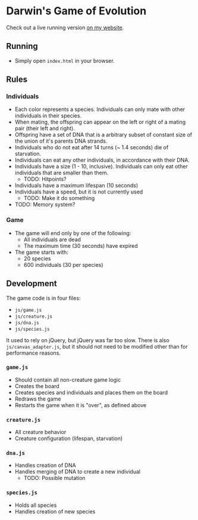 # Darwin's Game of Evolution

Check out a live running version [on my website](http:/j3rn.com/goe).

## Running
- Simply open `index.html` in your browser.

## Rules

### Individuals

- Each color represents a species. Individuals can only mate with other individuals in their species.
- When mating, the offspring can appear on the left or right of a mating pair (their left and right).
- Offspring have a set of DNA that is a arbitrary subset of constant size of the union of it's parents DNA strands.
- Individuals who do not eat after 14 turns (~ 1.4 seconds) die of starvation.
- Individuals can eat any other individuals, in accordance with their DNA.
- Individuals have a size (1 - 10, inclusive). Individuals can only eat other individuals that are smaller than them.
    - TODO: Hitpoints?
- Individuals have a maximum lifespan (10 seconds)
- Individuals have a speed, but it is not currently used
    - TODO: Make it do something
- TODO: Memory system?

### Game

- The game will end only by one of the following:
    - All individuals are dead
    - The maximum time (30 seconds) have expired
- The game starts with:
    - 20 species
    - 600 individuals (30 per species)

## Development

The game code is in four files:
- `js/game.js`
- `js/creature.js`
- `js/dna.js`
- `js/species.js`

It used to rely on jQuery, but jQuery was far too slow. There is also `js/canvas_adapter.js`, but it should not need to be modified other than for performance reasons.

### `game.js`

- Should contain all non-creature game logic
- Creates the board
- Creates species and individuals and places them on the board
- Redraws the game
- Restarts the game when it is "over", as defined above

### `creature.js`

- All creature behavior
- Creature configuration (lifespan, starvation)

### `dna.js`

- Handles creation of DNA
- Handles merging of DNA to create a new individual
    - TODO: Possible mutation

### `species.js`

- Holds all species
- Handles creation of new species
